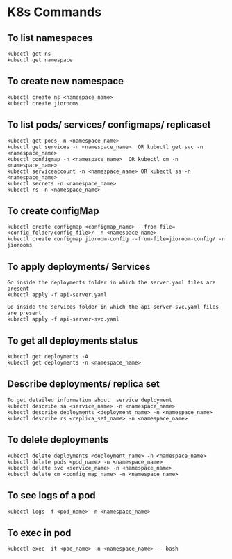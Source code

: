 # K8s Commands

## To list namespaces
```
kubectl get ns 
kubectl get namespace
```

## To create new namespace
```
kubectl create ns <namespace_name>
kubectl create jiorooms
```

## To list pods/ services/ configmaps/ replicaset
```
kubectl get pods -n <namespace_name>
kubectl get services -n <namespace_name>  OR kubectl get svc -n <namespace_name> 
kubectl configmap -n <namespace_name>  OR kubectl cm -n <namespace_name>
kubectl serviceaccount -n <namespace_name> OR kubectl sa -n <namespace_name>
kubectl secrets -n <namespace_name> 
kubectl rs -n <namespace_name>
```

## To create configMap
```
kubectl create configmap <configmap_name> --from-file=<config_folder/config_file>/ -n <namespace_name>
kubectl create configmap jioroom-config --from-file=jioroom-config/ -n jiorooms
```

## To apply deployments/ Services
```
Go inside the deployments folder in which the server.yaml files are present
kubectl apply -f api-server.yaml

Go inside the services folder in which the api-server-svc.yaml files are present
kubectl apply -f api-server-svc.yaml

```

## To get all deployments status
```
kubectl get deployments -A
kubectl get deployments -n <namespace_name>
```

## Describe deployments/ replica set 
```
To get detailed information about  service deployment
kubectl describe sa <service_name> -n <namespace_name>
kubectl describe deployments <deployment_name> -n <namespace_name>
kubectl describe rs <replica_set_name> -n <namespace_name>
```

## To delete deployments
```
kubectl delete deployments <deployment_name> -n <namespace_name>
kubectl delete pods <pod_name> -n <namespace_name>
kubectl delete svc <service_name> -n <namespace_name>
kubectl delete cm <config_map_name> -n <namespace_name>
```
## To see logs of a pod
```
kubectl logs -f <pod_name> -n <namespace_name>
```

## To exec in pod
```
kubectl exec -it <pod_name> -n <namespace_name> -- bash
```



















